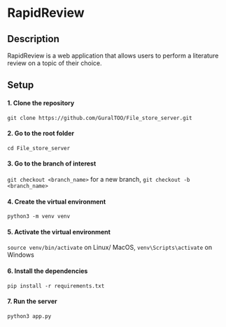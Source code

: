 # RapidReview

## Description

RapidReview is a web application that allows users to perform a literature review on a topic of their choice. 

## Setup

#### 1. Clone the repository

```git clone https://github.com/GuralTOO/File_store_server.git```

#### 2. Go to the root folder

```cd File_store_server```

#### 3. Go to the branch of interest

```git checkout <branch_name>``` for a new branch, ```git checkout -b <branch_name>```

#### 4. Create the virtual environment

```python3 -m venv venv```

#### 5. Activate the virtual environment

```source venv/bin/activate``` on Linux/ MacOS, ```venv\Scripts\activate``` on Windows

#### 6. Install the dependencies

```pip install -r requirements.txt```

#### 7. Run the server

```python3 app.py```